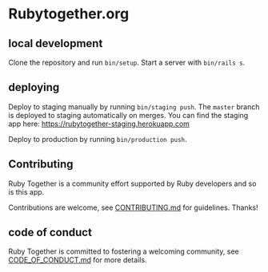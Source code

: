 # Rubytogether.org

## local development

Clone the repository and run `bin/setup`. Start a server with `bin/rails s`.

## deploying

Deploy to staging manually by running `bin/staging push`.
The `master` branch is deployed to staging automatically on merges.
You can find the staging app here: https://rubytogether-staging.herokuapp.com

Deploy to production by running `bin/production push`.

## Contributing

Ruby Together is a community effort
supported by Ruby developers
and so is this app.

Contributions are welcome, see [CONTRIBUTING.md][1] for guidelines. Thanks!

[1]: CONTRIBUTING.md

## code of conduct

Ruby Together is committed to fostering a welcoming community, see [CODE_OF_CONDUCT.md][2] for more details.

[2]: CODE_OF_CONDUCT.md
